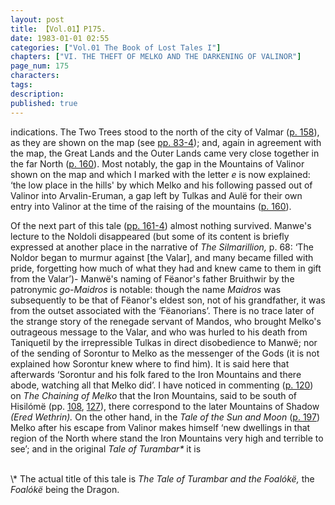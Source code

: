 ```yaml
---
layout: post
title: 【Vol.01】P175.
date: 1983-01-01 02:55
categories: ["Vol.01 The Book of Lost Tales I"]
chapters: ["VI. THE THEFT OF MELKO AND THE DARKENING OF VALINOR"]
page_num: 175
characters: 
tags: 
description: 
published: true
---
```


<p style="text-indent: 0;">
indications. The Two Trees stood to the north of the city of Valmar (<a href="{{site.baseurl}}/vol01-p158">p. 158</a>), as they are shown on the map (see <a href="{{site.baseurl}}/vol01-p83">pp. 83-4</a>); and, again in agreement with the map, the Great Lands and the Outer Lands came very close together in the far North (<a href="{{site.baseurl}}/vol01-p160">p. 160</a>). Most notably, the gap in the Mountains of Valinor shown on the map and which I marked with the letter <I>e </I>is now explained: ‘the low place in the hills' by which Melko and his following passed out of Valinor into Arvalin-Eruman, a gap left by Tulkas and Aulë for their own entry into Valinor at the time of the raising of the mountains (<a href="{{site.baseurl}}/vol01-p160">p. 160</a>).
</p>

Of the next part of this tale ([pp. 161-4]({{site.baseurl}}/vol01-p161)) almost nothing survived. Manwe's lecture to the Noldoli disappeared (but some of its content is briefly expressed at another place in the narrative of <I>The Silmarillion, </I>p. 68: ‘The Noldor began to murmur against [the Valar], and many became filled with pride, forgetting how much of what they had and knew came to them in gift from the Valar’)- Manwë's naming of Fëanor's father Bruithwir by the patronymic <I>go-Maidros </I>is notable: though the name <I>Maidros </I>was subsequently to be that of Fëanor's eldest son, not of his grandfather, it was from the outset associated with the ‘Fëanorians’. There is no trace later of the strange story of the renegade servant of Mandos, who brought Melko's outrageous message to the Valar, and who was hurled to his death from Taniquetil by the irrepressible Tulkas in direct disobedience to Manwë; nor of the sending of Sorontur to Melko as the messenger of the Gods (it is not explained how Sorontur knew where to find him). It is said here that afterwards ‘Sorontur and his folk fared to the Iron Mountains and there abode, watching all that Melko did’. I have noticed in commenting ([p. 120]({{site.baseurl}}/vol01-p120)) on <I>The Chaining of Melko </I>that the Iron Mountains, said to be south of Hisilómë (pp. [108]({{site.baseurl}}/vol01-p108), [127]({{site.baseurl}}/vol01-p127)), there correspond to the later Mountains of Shadow <I>(Ered Wethrin). </I>On the other hand, in the <I>Tale of the Sun and Moon </I>([p. 197]({{site.baseurl}}/vol01-p197)) Melko after his escape from Valinor makes himself ‘new dwellings in that region of the North where stand the Iron Mountains very high and terrible to see’; and in the original <I>Tale of Turambar\* </I>it is

<BR>
\* The actual title of this tale is <I>The Tale of Turambar and the Foalókë, </I>the <I>Foalókë </I>being the Dragon.

